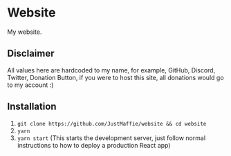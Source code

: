# Website
My website.

## Disclaimer
All values here are hardcoded to my name, for example, GitHub, Discord, Twitter, Donation Button, if you were to host this site, all donations would go to my account :)

## Installation
1. `git clone https://github.com/JustMaffie/website && cd website`
2. `yarn`
3. `yarn start` (This starts the development server, just follow normal instructions to how to deploy a production React app)